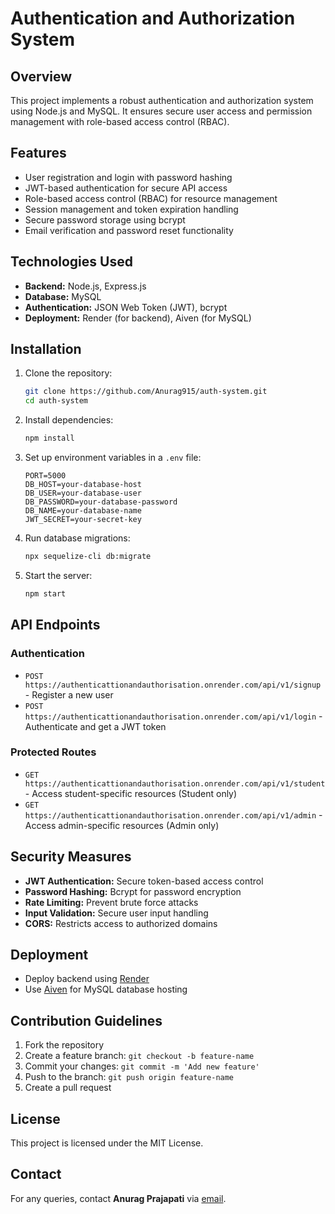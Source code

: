 # Authentication and Authorization System

## Overview
This project implements a robust authentication and authorization system using Node.js and MySQL. It ensures secure user access and permission management with role-based access control (RBAC).

## Features
- User registration and login with password hashing
- JWT-based authentication for secure API access
- Role-based access control (RBAC) for resource management
- Session management and token expiration handling
- Secure password storage using bcrypt
- Email verification and password reset functionality

## Technologies Used
- **Backend:** Node.js, Express.js
- **Database:** MySQL
- **Authentication:** JSON Web Token (JWT), bcrypt
- **Deployment:** Render (for backend), Aiven (for MySQL)

## Installation
1. Clone the repository:
   ```sh
   git clone https://github.com/Anurag915/auth-system.git
   cd auth-system
   ```
2. Install dependencies:
   ```sh
   npm install
   ```
3. Set up environment variables in a `.env` file:
   ```env
   PORT=5000
   DB_HOST=your-database-host
   DB_USER=your-database-user
   DB_PASSWORD=your-database-password
   DB_NAME=your-database-name
   JWT_SECRET=your-secret-key
   ```
4. Run database migrations:
   ```sh
   npx sequelize-cli db:migrate
   ```
5. Start the server:
   ```sh
   npm start
   ```

## API Endpoints
### Authentication
- `POST https://authenticattionandauthorisation.onrender.com/api/v1/signup` - Register a new user
- `POST https://authenticattionandauthorisation.onrender.com/api/v1/login` - Authenticate and get a JWT token

### Protected Routes
- `GET https://authenticattionandauthorisation.onrender.com/api/v1/student` - Access student-specific resources (Student only)
- `GET https://authenticattionandauthorisation.onrender.com/api/v1/admin` - Access admin-specific resources (Admin only)

## Security Measures
- **JWT Authentication:** Secure token-based access control
- **Password Hashing:** Bcrypt for password encryption
- **Rate Limiting:** Prevent brute force attacks
- **Input Validation:** Secure user input handling
- **CORS:** Restricts access to authorized domains

## Deployment
- Deploy backend using [Render](https://render.com/)
- Use [Aiven](https://aiven.io/) for MySQL database hosting

## Contribution Guidelines
1. Fork the repository
2. Create a feature branch: `git checkout -b feature-name`
3. Commit your changes: `git commit -m 'Add new feature'`
4. Push to the branch: `git push origin feature-name`
5. Create a pull request

## License
This project is licensed under the MIT License.

## Contact
For any queries, contact **Anurag Prajapati** via [email](mailto:your-email@example.com).

